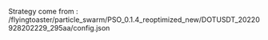 Strategy come from : /flyingtoaster/particle_swarm/PSO_0.1.4_reoptimized_new/DOTUSDT_20220928202229_295aa/config.json